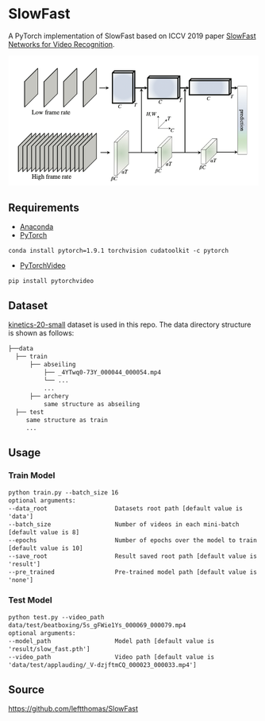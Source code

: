 # SlowFast

A PyTorch implementation of SlowFast based on ICCV 2019 paper
[SlowFast Networks for Video Recognition](https://arxiv.org/abs/1812.03982).

![Network Architecture](result/structure.png)

## Requirements

- [Anaconda](https://www.anaconda.com/download/)
- [PyTorch](https://pytorch.org)

```
conda install pytorch=1.9.1 torchvision cudatoolkit -c pytorch
```

- [PyTorchVideo](https://pytorchvideo.org)

```
pip install pytorchvideo
```

## Dataset

[kinetics-20-small](https://drive.google.com/file/d/1NH84hPL1KXExt2jqiAleK09O2BUZV2uW/view?usp=sharing) dataset is used in this repo. The data directory structure is shown as follows:

 ```
├──data
   ├── train
       ├── abseiling
           ├── _4YTwq0-73Y_000044_000054.mp4
           └── ...
           ...
       ├── archery
           same structure as abseiling
   ├── test
      same structure as train
      ...
```

## Usage

### Train Model

```
python train.py --batch_size 16
optional arguments:
--data_root                   Datasets root path [default value is 'data']
--batch_size                  Number of videos in each mini-batch [default value is 8]
--epochs                      Number of epochs over the model to train [default value is 10]
--save_root                   Result saved root path [default value is 'result']
--pre_trained                 Pre-trained model path [default value is 'none']
```

### Test Model

```
python test.py --video_path data/test/beatboxing/5s_gFWie1Ys_000069_000079.mp4
optional arguments:
--model_path                  Model path [default value is 'result/slow_fast.pth']
--video_path                  Video path [default value is 'data/test/applauding/_V-dzjftmCQ_000023_000033.mp4']
```

## Source

https://github.com/leftthomas/SlowFast

